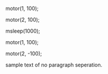 motor(1, 100);

motor(2, 100);

msleep(1000);

motor(1, 100);

motor(2, -100);

sample text of no 
paragraph
seperation.
